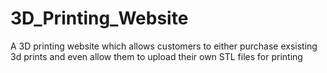 # 3D_Printing_Website
A 3D printing website which allows customers to either purchase exsisting 3d prints and even allow them to upload their own STL files for printing 
